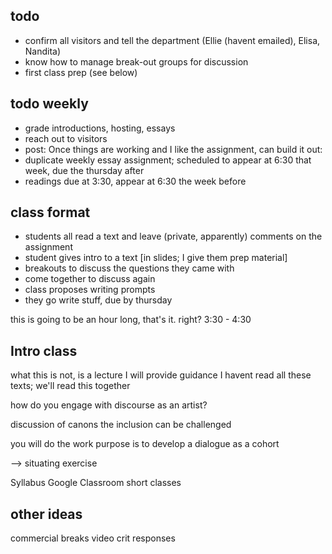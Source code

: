 ## todo

- confirm all visitors and tell the department (Ellie (havent emailed), Elisa, Nandita)
- know how to manage break-out groups for discussion
- first class prep (see below)


## todo weekly
- grade introductions, hosting, essays
- reach out to visitors
- post:
Once things are working and I like the assignment, can build it out:
- duplicate weekly essay assignment; scheduled to appear at 6:30 that week, due the thursday after
- readings due at 3:30, appear at 6:30 the week before

## class format
- students all read a text and leave (private, apparently) comments on the assignment
- student gives intro to a text [in slides; I give them prep material]
- breakouts to discuss the questions they came with
- come together to discuss again
- class proposes writing prompts
- they go write stuff, due by thursday


this is going to be an hour long, that's it. right? 3:30 - 4:30


## Intro class

what this is not, is a lecture
I will provide guidance
I havent read all these texts; we'll read this together

how do you engage with discourse as an artist?

discussion of canons
the inclusion can be challenged

you will do the work
purpose is to develop a dialogue as a cohort

--> situating exercise

Syllabus
Google Classroom
short classes

## other ideas

commercial breaks
video crit responses
